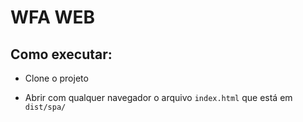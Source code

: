 # WFA WEB

## Como executar: 
- Clone o projeto
    
- Abrir com qualquer navegador o arquivo `index.html` que está em `dist/spa/`
